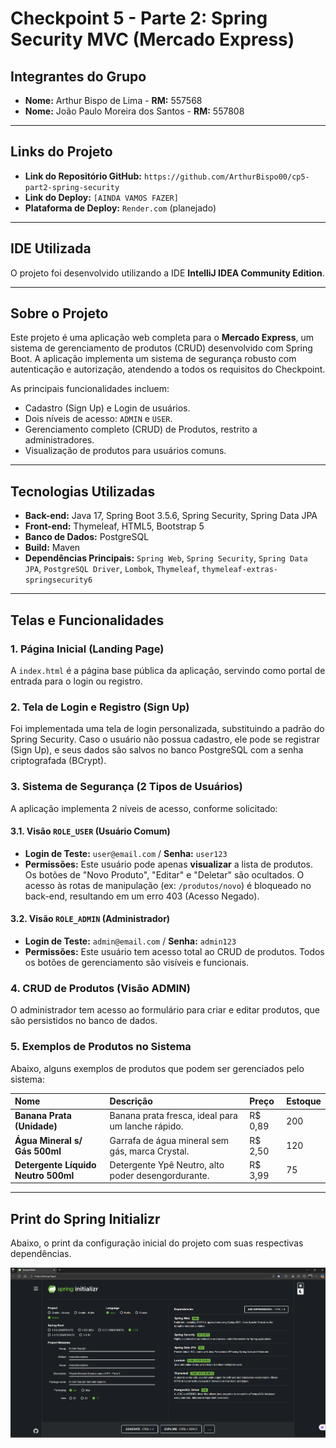 # Checkpoint 5 - Parte 2: Spring Security MVC (Mercado Express)

## Integrantes do Grupo

* **Nome:** Arthur Bispo de Lima - **RM:** 557568
* **Nome:** João Paulo Moreira dos Santos - **RM:** 557808

---

## Links do Projeto

* **Link do Repositório GitHub:** `https://github.com/ArthurBispo00/cp5-part2-spring-security`
* **Link do Deploy:** `[AINDA VAMOS FAZER]`
* **Plataforma de Deploy:** `Render.com` (planejado)

---

## IDE Utilizada

O projeto foi desenvolvido utilizando a IDE **IntelliJ IDEA Community Edition**.

---

## Sobre o Projeto

Este projeto é uma aplicação web completa para o **Mercado Express**, um sistema de gerenciamento de produtos (CRUD) desenvolvido com Spring Boot. A aplicação implementa um sistema de segurança robusto com autenticação e autorização, atendendo a todos os requisitos do Checkpoint.

As principais funcionalidades incluem:
* Cadastro (Sign Up) e Login de usuários.
* Dois níveis de acesso: `ADMIN` e `USER`.
* Gerenciamento completo (CRUD) de Produtos, restrito a administradores.
* Visualização de produtos para usuários comuns.

---

## Tecnologias Utilizadas

* **Back-end:** Java 17, Spring Boot 3.5.6, Spring Security, Spring Data JPA
* **Front-end:** Thymeleaf, HTML5, Bootstrap 5
* **Banco de Dados:** PostgreSQL
* **Build:** Maven
* **Dependências Principais:** `Spring Web`, `Spring Security`, `Spring Data JPA`, `PostgreSQL Driver`, `Lombok`, `Thymeleaf`, `thymeleaf-extras-springsecurity6`

---

## Telas e Funcionalidades

### 1. Página Inicial (Landing Page)

A `index.html` é a página base pública da aplicação, servindo como portal de entrada para o login ou registro.

### 2. Tela de Login e Registro (Sign Up)

Foi implementada uma tela de login personalizada, substituindo a padrão do Spring Security. Caso o usuário não possua cadastro, ele pode se registrar (Sign Up), e seus dados são salvos no banco PostgreSQL com a senha criptografada (BCrypt).

### 3. Sistema de Segurança (2 Tipos de Usuários)

A aplicação implementa 2 níveis de acesso, conforme solicitado:

#### 3.1. Visão `ROLE_USER` (Usuário Comum)

* **Login de Teste:** `user@email.com` / **Senha:** `user123`
* **Permissões:** Este usuário pode apenas **visualizar** a lista de produtos. Os botões de "Novo Produto", "Editar" e "Deletar" são ocultados. O acesso às rotas de manipulação (ex: `/produtos/novo`) é bloqueado no back-end, resultando em um erro 403 (Acesso Negado).

#### 3.2. Visão `ROLE_ADMIN` (Administrador)

* **Login de Teste:** `admin@email.com` / **Senha:** `admin123`
* **Permissões:** Este usuário tem acesso total ao CRUD de produtos. Todos os botões de gerenciamento são visíveis e funcionais.

### 4. CRUD de Produtos (Visão ADMIN)

O administrador tem acesso ao formulário para criar e editar produtos, que são persistidos no banco de dados.


### 5. Exemplos de Produtos no Sistema

Abaixo, alguns exemplos de produtos que podem ser gerenciados pelo sistema:

| Nome | Descrição | Preço | Estoque |
| :--- | :--- | :--- | :--- |
| **Banana Prata (Unidade)** | Banana prata fresca, ideal para um lanche rápido. | R$ 0,89 | 200 |
| **Água Mineral s/ Gás 500ml** | Garrafa de água mineral sem gás, marca Crystal. | R$ 2,50 | 120 |
| **Detergente Líquido Neutro 500ml**| Detergente Ypê Neutro, alto poder desengordurante. | R$ 3,99 | 75 |

---

## Print do Spring Initializr

Abaixo, o print da configuração inicial do projeto com suas respectivas dependências.

![Print do Spring Initializr](https://raw.githubusercontent.com/ArthurBispo00/cp5-part2-spring-security/main/mercado-express/Tela%20Spring%20Initializr.png)